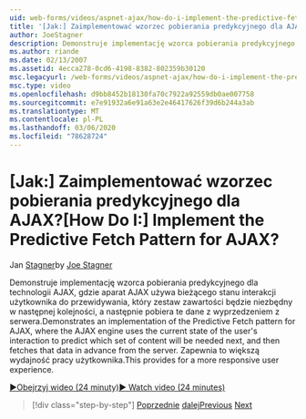 ```yaml
---
uid: web-forms/videos/aspnet-ajax/how-do-i-implement-the-predictive-fetch-pattern-for-ajax
title: '[Jak:] Zaimplementować wzorzec pobierania predykcyjnego dla AJAX? | Microsoft Docs'
author: JoeStagner
description: Demonstruje implementację wzorca pobierania predykcyjnego dla technologii AJAX, gdzie aparat AJAX używa bieżącego stanu interakcji użytkownika do przewidywania wh...
ms.author: riande
ms.date: 02/13/2007
ms.assetid: 4ecca278-0cd6-4198-8382-802359b30120
msc.legacyurl: /web-forms/videos/aspnet-ajax/how-do-i-implement-the-predictive-fetch-pattern-for-ajax
msc.type: video
ms.openlocfilehash: d9bb8452b18130fa70c7922a92559db0ae007758
ms.sourcegitcommit: e7e91932a6e91a63e2e46417626f39d6b244a3ab
ms.translationtype: MT
ms.contentlocale: pl-PL
ms.lasthandoff: 03/06/2020
ms.locfileid: "78628724"
---
```

# <a name="how-do-i-implement-the-predictive-fetch-pattern-for-ajax"></a><span data-ttu-id="59ee0-104">[Jak:] Zaimplementować wzorzec pobierania predykcyjnego dla AJAX?</span><span class="sxs-lookup"><span data-stu-id="59ee0-104">[How Do I:] Implement the Predictive Fetch Pattern for AJAX?</span></span>

<span data-ttu-id="59ee0-105">Jan [Stagner](https://github.com/JoeStagner)</span><span class="sxs-lookup"><span data-stu-id="59ee0-105">by [Joe Stagner](https://github.com/JoeStagner)</span></span>

<span data-ttu-id="59ee0-106">Demonstruje implementację wzorca pobierania predykcyjnego dla technologii AJAX, gdzie aparat AJAX używa bieżącego stanu interakcji użytkownika do przewidywania, który zestaw zawartości będzie niezbędny w następnej kolejności, a następnie pobiera te dane z wyprzedzeniem z serwera.</span><span class="sxs-lookup"><span data-stu-id="59ee0-106">Demonstrates an implementation of the Predictive Fetch pattern for AJAX, where the AJAX engine uses the current state of the user's interaction to predict which set of content will be needed next, and then fetches that data in advance from the server.</span></span> <span data-ttu-id="59ee0-107">Zapewnia to większą wydajność pracy użytkownika.</span><span class="sxs-lookup"><span data-stu-id="59ee0-107">This provides for a more responsive user experience.</span></span>

[<span data-ttu-id="59ee0-108">&#9654;Obejrzyj wideo (24 minuty)</span><span class="sxs-lookup"><span data-stu-id="59ee0-108">&#9654; Watch video (24 minutes)</span></span>](https://channel9.msdn.com/Blogs/ASP-NET-Site-Videos/how-do-i-implement-the-predictive-fetch-pattern-for-ajax)

> [!div class="step-by-step"]
> <span data-ttu-id="59ee0-109">[Poprzednie](how-do-i-use-the-aspnet-ajax-timer-control.md)
> [dalej](how-do-i-implement-the-ajax-paging-pattern.md)</span><span class="sxs-lookup"><span data-stu-id="59ee0-109">[Previous](how-do-i-use-the-aspnet-ajax-timer-control.md)
[Next](how-do-i-implement-the-ajax-paging-pattern.md)</span></span>
